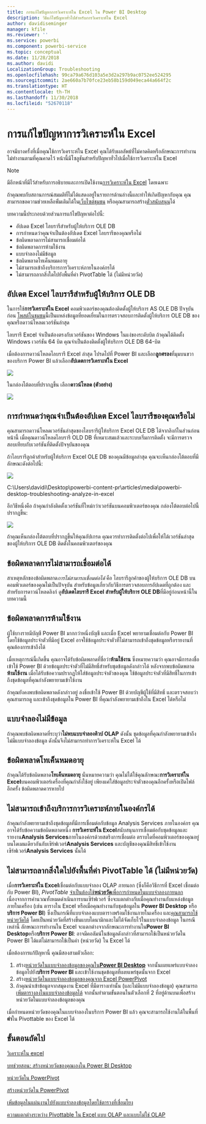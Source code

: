 ```yaml
---
title: การแก้ไขปัญหาการวิเคราะห์ใน Excel ใน Power BI Desktop
description: วิธีแก้ไขปัญหาทั่วไปสำหรับการวิเคราะห์ใน Excel
author: davidiseminger
manager: kfile
ms.reviewer: ''
ms.service: powerbi
ms.component: powerbi-service
ms.topic: conceptual
ms.date: 11/28/2018
ms.author: davidi
LocalizationGroup: Troubleshooting
ms.openlocfilehash: 99ca79a676d103a5e3d2a297b9ac0752ee524295
ms.sourcegitcommit: 2ae660a7b70fce23eb58b159d049eca44a664f2c
ms.translationtype: HT
ms.contentlocale: th-TH
ms.lasthandoff: 11/30/2018
ms.locfileid: "52670118"
---
```

# <a name="troubleshooting-analyze-in-excel"></a>การแก้ไขปัญหาการวิเคราะห์ใน Excel
อาจมีบางครั้งที่เมื่อคุณใช้การวิเคราะห์ใน Excel คุณได้รับผลลัพธ์ที่ไม่คาดคิดหรือลักษณะการทำงานไม่ทำงานตามที่คุณคาดไว้ หน้านี้มีโซลูชันสำหรับปัญหาทั่วไปเมื่อใช้การวิเคราะห์ใน Excel

> [!NOTE]
> มีอีกหน้าที่มีไว้สำหรับการอธิบายและการเปิดใช้งาน[การวิเคราะห์ใน Excel](service-analyze-in-excel.md) โดยเฉพาะ
> 
> ถ้าคุณพบกับสถานการณ์สมมติที่ไม่ได้แสดงอยู่ในรายการด้านล่างนี้และทำให้เกิดปัญหากับคุณ คุณสามารถขอความช่วยเหลือพิ่่มเติมได้ใน[เว็บไซต์ชุมชน](http://community.powerbi.com/) หรือคุณสามารถสร้าง[ตั๋วสนับสนุน](https://powerbi.microsoft.com/support/)ได้
> 
> 

บทความนี้ประกอบด้วยส่วนการแก้ไขปัญหาต่อไปนี้:

* อัปเดต Excel ไลบรารีสำหรับผู้ให้บริการ OLE DB
* การกำหนดว่าคุณจำเป็นต้องอัปเดต Excel ไลบรารีของคุณหรือไม่
* ข้อผิดพลาดการไม่สามารถเชื่อมต่อได้
* ข้อผิดพลาดการห้ามใช้งาน
* แบบจำลองไม่มีข้อมูล
* ข้อผิดพลาดโทเค็นหมดอายุ
* ไม่สามารถเข้าถึงบริการการวิเคราะห์ภายในองค์กรได้
* ไม่สามารถลากสิ่งใดไปยังพื้นที่ค่า PivotTable ได้ (ไม่มีหน่วยวัด)

## <a name="update-excel-libraries-for-the-ole-db-provider"></a>อัปเดต Excel ไลบรารีสำหรับผู้ให้บริการ OLE DB
ในการใช้**การวิเคราะห์ใน Excel** คอมพิวเตอร์ของคุณต้องติดตั้งผู้ให้บริการ AS OLE DB ปัจจุบันก่อน [โพสต์ในชุมชน](http://community.powerbi.com/t5/Service/Analyze-in-Excel-Initialization-of-the-data-source-failed/m-p/30837#M8081)นี้เป็นแหล่งข้อมูลที่ยอดเยี่ยมในการตรวจสอบการติดตั้งผู้ให้บริการ OLE DB ของคุณหรือดาวน์โหลดเวอร์ชันล่าสุด

ไลบรารี Excel จำเป็นต้องตรงกับเวอร์ชันของ Windows ในแง่ของระดับบิต ถ้าคุณได้ติดตั้ง Windows เวอร์ชัน 64 บิต คุณจำเป็นต้องติดตั้งผู้ให้บริการ OLE DB 64-บิต

เมื่อต้องการดาวน์โหลดไลบรารี Excel ล่าสุด โปรดไปที่ Power BI และเลือก**ลูกศรลง**ที่มุมบนขวาของบริการ Power BI แล้วเลือก**อัปเดตการวิเคราะห์ใน Excel**

![](media/desktop-troubleshooting-analyze-in-excel/tshoot-analyze-excel_1.png)

ในกล่องโต้ตอบที่ปรากฏขึ้น เลือก**ดาวน์โหลด (ตัวอย่าง)**

![](media/desktop-troubleshooting-analyze-in-excel/tshoot-analyze-excel_2.png)

## <a name="determining-whether-you-need-to-update-your-excel-libraries"></a>การกำหนดว่าคุณจำเป็นต้องอัปเดต Excel ไลบรารีของคุณหรือไม่
คุณสามารถดาวน์โหลดเวอร์ชันล่าสุดของไลบรารีผู้ให้บริการ Excel OLE DB ได้จากลิงก์ในส่วนก่อนหน้านี้ เมื่อคุณดาวน์โหลดไลบรารี OLD DB ที่เหมาะสมแล้วและระบบเริ่มการติดตั้ง จะมีการตรวจสอบเทียบกับเวอร์ชันที่ติดตั้งปัจจุบันของคุณ

ถ้าไลบรารีลูกค้าสำหรับผู้ให้บริการ Excel OLE DB ของคุณมีข้อมูลล่าสุด คุณจะเห็นกล่องโต้ตอบที่มีลักษณะดังต่อไปนี้:

![](media/desktop-troubleshooting-analyze-in-excel/troubleshoot-analyze-excel_3.png)

C:\Users\davidi\Desktop\powerbi-content-pr\articles\media\powerbi-desktop-troubleshooting-analyze-in-excel

อีกวิธีหนึ่งคือ ถ้าคุณกำลังติดตั้งเวอร์ชันที่ใหม่กว่าเวอร์ชันบนคอมพิวเตอร์ของคุณ กล่องโต้ตอบต่อไปนี้ปรากฏขึ้น:

![](media/desktop-troubleshooting-analyze-in-excel/troubleshoot-analyze-excel_2.png)

ถ้าคุณเห็นกล่องโต้ตอบที่ปรากฏขึ้นให้คุณอัปเกรด คุณควรทำการติดตั้งต่อไปเพื่อให้ได้เวอร์ชันล่าสุดของผู้ให้บริการ OLE DB ติดตั้งในคอมพิวเตอร์ของคุณ

## <a name="connection-cannot-be-made-error"></a>ข้อผิดพลาดการไม่สามารถเชื่อมต่อได้
สาเหตุหลักของข้อผิดพลาด*การไม่สามารถเชื่อมต่อได้* คือ ไลบรารีลูกค้าของผู้ให้บริการ OLE DB บนคอมพิวเตอร์ของคุณไม่เป็นปัจจุบัน สำหรับข้อมูลเกี่ยวกับวิธีการตรวจสอบการอัปเดตที่ถูกต้อง และสำหรับการดาวน์โหลดลิงก์ ดู**อัปเดตไลบรารี Excel สำหรับผู้ให้บริการ OLE DB**ที่มีอยู่ก่อนหน้านี้ในบทความนี้

## <a name="forbidden-error"></a>ข้อผิดพลาดการห้ามใช้งาน
ผู้ใช้บางรายมีบัญชี Power BI มากกว่าหนึ่งบัญชี และเมื่อ Excel พยายามเชื่อมต่อกับ Power BI โดยใช้ข้อมูลประจำตัวที่มีอยู่ Excel อาจใช้ข้อมูลประจำตัวที่ไม่สามารถเข้าถึงชุดข้อมูลหรือรายงานที่คุณต้องการเข้าถึงได้

เมื่อเหตุการณ์นี้เกิดขึ้น คุณอาจได้รับข้อผิดพลาดที่ชื่อว่า**ห้ามใช้งาน** ซึ่งหมายความว่า คุณอาจมีการลงชื่อเข้าใช้ Power BI ด้วยข้อมูลประจำตัวที่ไม่มีสิทธิ์สำหรับชุดข้อมูลดังกล่าวได้ หลังจากพบข้อผิดพลาด**ห้ามใช้งาน** เมื่อได้รับข้อความปรากฏให้ใส่ข้อมูลประจำตัวของคุณ ใช้ข้อมูลประจำตัวที่มีสิทธิ์ในการเข้าถึงชุดข้อมูลที่คุณกำลังพยายามเข้าใช้งาน

ถ้าคุณยังคงพบข้อผิดพลาดดังกล่าวอยู่ ลงชื่อเข้าใช้ Power BI ด้วยบัญชีผู้ใช้ที่มีสิทธิ์ และตรวจสอบว่า คุณสามารถดู และเข้าถึงชุดข้อมูลใน Power BI ที่คุณกำลังพยายามเข้าถึงใน Excel ได้หรือไม่

## <a name="no-data-models"></a>แบบจำลองไม่มีข้อมูล
ถ้าคุณพบข้อผิดพลาดที่ระบุว่า**ไม่พบแบบจำลองคิวบ์ OLAP** ดังนั้น ชุดข้อมูลที่คุณกำลังพยายามเข้าถึงไม่มีแบบจำลองข้อมูล ดังนั้นจึงไม่สามารถทำการวิเคราะห์ใน Excel ได้

## <a name="token-expired-error"></a>ข้อผิดพลาดโทเค็นหมดอายุ
ถ้าคุณได้รับข้อผิดพลาด**โทเค็นหมดอายุ** นั่นหมายความว่า คุณไม่ได้ใช้คุณลักษณะ**การวิเคราะห์ใน Excel**บนคอมพิวเตอร์เครื่องที่คุณกำลังใช้อยู่ เพียงแค่ใส่ข้อมูลประจำตัวของคุณอีกครั้งหรือเปิดไฟล์อีกครั้ง ข้อผิดพลาดควรหายไป

## <a name="unable-to-access-on-premises-analysis-services"></a>ไม่สามารถเข้าถึงบริการการวิเคราะห์ภายในองค์กรได้
ถ้าคุณกำลังพยายามเข้าถึงชุดข้อมูลที่มีการเชื่อมต่อกับข้อมูล Analysis Services ภายในองค์กร คุณอาจได้รับข้อความข้อผิดพลาดหนึ่ง **การวิเคราะห์ใน Excel**สนับสนุนการเชื่อมต่อกับชุดข้อมูลและรายงาน**Analysis Services**ภายในองค์กรด้วยสตริงการเชื่อมต่อ ตราบใดที่คอมพิวเตอร์ของคุณอยู่บนโดเมนเดียวกันกับเซิร์ฟเวอร์**Analysis Services** และบัญชีของคุณมีสิทธิ์เข้าใช้งานเซิร์ฟเวอร์**Analysis Services** นั้นได้

## <a name="cant-drag-anything-to-the-pivottable-values-area-no-measures"></a>ไม่สามารถลากสิ่งใดไปยังพื้นที่ค่า PivotTable ได้ (ไม่มีหน่วยวัด)
เมื่อ**การวิเคราะห์ใน Excel**เชื่อมต่อกับแบบจำลอง OLAP ภายนอก (ซึ่งก็คือวิธีการที่ Excel เชื่อมต่อกับ Power BI), *PivotTable* [จำเป็นต้องใช้**หน่วยวัด**เพื่อการกำหนดในแบบจำลองภายนอก](https://support.microsoft.com/kb/234700) เนื่องจากการคำนวณทั้งหมดดำเนินการบนเซิร์ฟเวอร์ ซึ่งจะแตกต่างกับเมื่อคุณทำงานกับแหล่งข้อมูลภายในเครื่อง (เช่น ตารางใน Excel หรือเมื่อคุณทำงานกับชุดข้อมูลใน **Power BI Desktop** หรือ **บริการ Power BI**) ซึ่งเป็นกรณีที่แบบจำลองแบบตารางพร้อมใช้งานภายในเครื่อง และ[คุณสามารถใช้หน่วยวัดได้](https://msdn.microsoft.com/library/gg399077.aspx) โดยเป็นหน่วยวัดที่สร้างขึ้นแบบไดนามิกและไม่ได้จัดเก็บไว้ในแบบจำลองข้อมูล ในกรณีเหล่านี้ ลักษณะการทำงานใน Excel จะแตกต่างจากลักษณะการทำงานใน**Power BI Desktop**หรือ**บริการ Power BI**: อาจมีคอลัมน์ในข้อมูลดังกล่าวที่สามารถใช้เป็นหน่วยวัดใน Power BI ได้แต่ไม่สามารถใช้เป็นค่า (หน่วยวัด) ใน Excel ได้

เมื่อต้องการแก้ปัญหานี้ คุณมีสองสามตัวเลือก:

1. สร้าง[หน่วยวัดในแบบจำลองข้อมูลของคุณใน**Power BI Desktop**](desktop-tutorial-create-measures.md) จากนั้นเผยแพร่แบบจำลองข้อมูลไปยัง**บริการ Power BI** และเข้าใช้งานชุดข้อมูลที่เผยแพร่ชุดนั้นจาก Excel
2. สร้าง[หน่วยวัดในแบบจำลองข้อมูลของคุณจาก Excel PowerPivot](https://support.office.com/article/Create-a-Measure-in-Power-Pivot-d3cc1495-b4e5-48e7-ba98-163022a71198)
3. ถ้าคุณนำเข้าข้อมูลจากสมุดงาน Excel ที่มีตารางเท่านั้น (และไม่มีแบบจำลองข้อมูล) คุณสามารถ[เพิ่มตารางลงในแบบจำลองข้อมูลได้](https://support.office.com/article/Add-worksheet-data-to-a-Data-Model-using-a-linked-table-d3665fc3-99b0-479d-ba09-a37640f5be42) จากนั้นทำตามขั้นตอนในตัวเลือกที่ 2 ที่อยู่ด้านบนเพื่อสร้างหน่วยวัดในแบบจำลองข้อมูลของคุณ

เมื่อกำหนดหน่วยวัดของคุณในแบบจำลองในบริการ Power BI แล้ว คุณจะสามารถใช้งานได้ในพื้นที่**ค่า**ใน Pivottable ของ Excel ได้

## <a name="next-steps"></a>ขั้นตอนถัดไป
[วิเคราะห์ใน excel](service-analyze-in-excel.md)

[บทช่วยสอน: สร้างหน่วยวัดของคุณเองใน Power BI Desktop](desktop-tutorial-create-measures.md)

[หน่วยวัดใน PowerPivot](https://msdn.microsoft.com/library/gg399077.aspx)

[สร้างหน่วยวัดใน PowerPivot](https://support.office.com/article/Create-a-Measure-in-Power-Pivot-d3cc1495-b4e5-48e7-ba98-163022a71198)

[เพิ่มข้อมูลในแผ่นงานไปยังแบบจำลองข้อมูลโดยใช้ตารางที่เชื่อมโยง](https://support.office.com/article/Add-worksheet-data-to-a-Data-Model-using-a-linked-table-d3665fc3-99b0-479d-ba09-a37640f5be42)

[ความแตกต่างระหว่าง Pivottable ใน Excel แบบ OLAP และแบบไม่ใช่ OLAP](https://support.microsoft.com/kb/234700)

